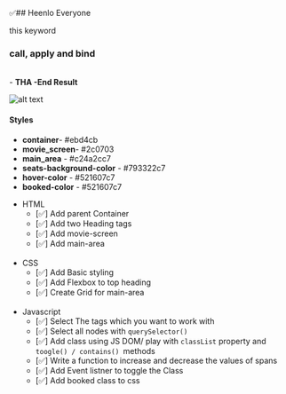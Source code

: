✅## Heenlo Everyone

<p>this keyword </p>

### call, apply and bind

<br>
- <strong>THA -End Result</strong>
<br>

![alt text](https://cdn.discordapp.com/attachments/818834317895139358/855338633480634388/Screenshot_146.png)
<br>

#### Styles

- **container**- #ebd4cb
- **movie_screen**- #2c0703
- **main_area** - #c24a2cc7
- **seats-background-color** - #793322c7
- **hover-color** - #521607c7
- **booked-color** - #521607c7

<ul>
<li>HTML
  <ul>
    <li>[✅] Add parent Container</li>
    <li>[✅] Add two Heading tags</li>
    <li>[✅] Add movie-screen</li>
    <li>[✅] Add main-area</li>
  </ul>
</li>
<br>
<li>CSS
  <ul>
    <li>[✅] Add Basic styling</li>
    <li>[✅] Add Flexbox to top heading</li>
    <li>[✅] Create Grid for main-area</li>
    <!-- <li>[❌] Add booked Class</li> -->
  </ul>
</li>
<br>
<li>Javascript
  <ul>
    <li>[✅] Select The tags which you want to work with</li>
    <li>[✅] Select all nodes with <code>querySelector()</code></li>
    <li>[✅] Add class using JS DOM/ play with <code>classList</code> property and  <code>toogle() / contains() </code>methods </li>
    <li>[✅] Write a function to increase and decrease the values of spans</li>
    <li>[✅] Add Event listner to toggle the Class</li>
    <li>[✅] Add booked class to css</li>
  </ul>
</li>
</ul>